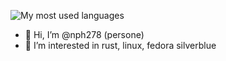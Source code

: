 ![My most used languages](https://github-readme-stats.vercel.app/api/top-langs/?username=nph278&layout=compact&theme=dracula)

- 👋 Hi, I’m @nph278 (persone)
- 👀 I’m interested in rust, linux, fedora silverblue
